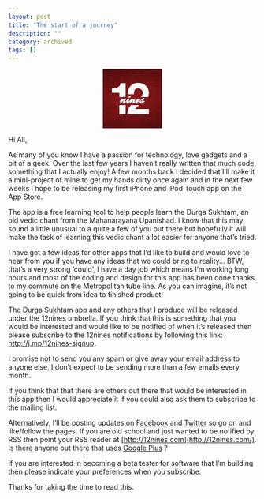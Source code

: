 ```yaml
---
layout: post
title: "The start of a journey"
description: ""
category: archived
tags: []
---
```


<img style="clear: both; display: block; margin-left: auto; margin-right: auto;" src="/images/12nines.jpg" />

Hi All,

As many of you know I have a passion for technology, love gadgets and a bit of a geek. Over the last few years I haven’t really written that much code, something that I actually enjoy! A few months back I decided that I’ll make it a mini-project of mine to get my hands dirty once again and in the next few weeks I hope to be releasing my first iPhone and iPod Touch app on the App Store.

The app is a free learning tool to help people learn the Durga Sukhtam, an old vedic chant from the Mahanarayana Upanishad. I know that this may sound a little unusual to a quite a few of you out there but hopefully it will make the task of learning this vedic chant a lot easier for anyone that’s tried.

I have got a few ideas for other apps that I’d like to build and would love to hear from you if you have any ideas that we could bring to reality… BTW, that’s a very strong ‘could’, I have a day job which means I’m working long hours and most of the coding and design for this app has been done thanks to my commute on the Metropolitan tube line. As you can imagine, it’s not going to be quick from idea to finished product!

The Durga Sukhtam app and any others that I produce will be released under the 12nines umbrella. If you think that this is something that you would be interested and would like to be notified of when it’s released then please subscribe to the 12nines notifications by following this link: <http://j.mp/12nines-signup>.

I promise not to send you any spam or give away your email address to anyone else, I don’t expect to be sending more than a few emails every month.

If you think that that there are others out there that would be interested in this app then I would appreciate it if you could also ask them to subscribe to the mailing list.

Alternatively, I’ll be posting updates on [Facebook](http://www.facebook.com/pages/12nines/198570890247992) and [Twitter](https://twitter.com/#!/12nines) so go on and like/follow the pages. If you are old school and just wanted to be notified by RSS then point your RSS reader at [http://12nines.com](http://12nines.com/). Is there anyone out there that uses [Google Plus](https://plus.google.com/107813958410653639240/) ?

If you are interested in becoming a beta tester for software that I’m building then please indicate your preferences when you subscribe.

Thanks for taking the time to read this.


